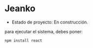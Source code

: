 <h1> Jeanko </h1>

- Estado de proyecto: En construcción.

 para ejecutar el sistema, debes poner:

 ```npm install react``` 

